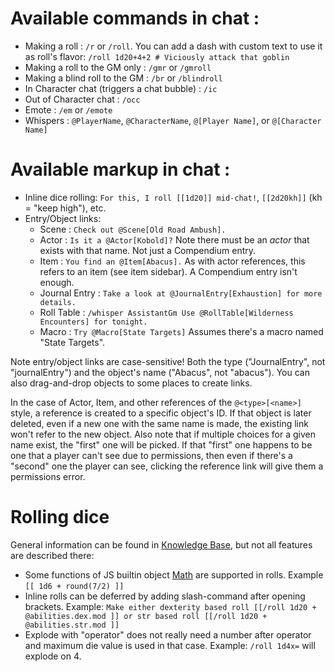 # Available commands in chat : 
* Making a roll : `/r` or `/roll`. You can add a dash with custom text to use it as roll's flavor: `/roll 1d20+4+2 # Viciously attack that goblin`
* Making a roll to the GM only : `/gmr` or `/gmroll`
* Making a blind roll to the GM : `/br` or `/blindroll`
* In Character chat (triggers a chat bubble) : `/ic`
* Out of Character chat : `/occ`
* Emote : `/em` or `/emote`
* Whispers : `@PlayerName`, `@CharacterName`, `@[Player Name]`, or `@[Character Name]`

# Available markup in chat :
* Inline dice rolling: `For this, I roll [[1d20]] mid-chat!`, `[[2d20kh]]` (kh = "keep high"), etc.
* Entry/Object links:
  * Scene : `Check out @Scene[Old Road Ambush].`
  * Actor : `Is it a @Actor[Kobold]?`
    Note there must be an _actor_ that exists with that name.  Not just a Compendium entry.
  * Item : `You find an @Item[Abacus].`
    As with actor references, this refers to an item (see item sidebar).  A Compendium entry isn't enough.
  * Journal Entry : `Take a look at @JournalEntry[Exhaustion] for more details.`
  * Roll Table : `/whisper AssistantGm Use @RollTable[Wilderness Encounters] for tonight.`
  * Macro : `Try @Macro[State Targets]`
    Assumes there's a macro named "State Targets".

Note entry/object links are case-sensitive!  Both the type ("JournalEntry", not "journalEntry") and the object's name ("Abacus", not "abacus").  You can also drag-and-drop objects to some places to create links.

In the case of Actor, Item, and other references of the `@<type>[<name>]` style, a reference is created to a specific object's ID.  If that object is later deleted, even if a new one with the same name is made, the existing link won't refer to the new object.  Also note that if multiple choices for a given name exist, the "first" one will be picked.  If that "first" one happens to be one that a player can't see due to permissions, then even if there's a "second" one the player can see, clicking the reference link will give them a permissions error.

# Rolling dice

General information can be found in [Knowledge Base](https://foundryvtt.com/article/dice/), but not all features are described there:
* Some functions of JS builtin object [Math](https://developer.mozilla.org/en-US/docs/Web/JavaScript/Reference/Global_Objects/Math) are supported in rolls. Example `[[ 1d6 + round(7/2) ]]`
* Inline rolls can be deferred by adding slash-command after opening brackets. Example: `Make either dexterity based roll [[/roll 1d20 + @abilities.dex.mod ]] or str based roll [[/roll 1d20 + @abilities.str.mod ]]`
* Explode with "operator" does not really need a number after operator and maximum die value is used in that case. Example: `/roll 1d4x=` will explode on 4.